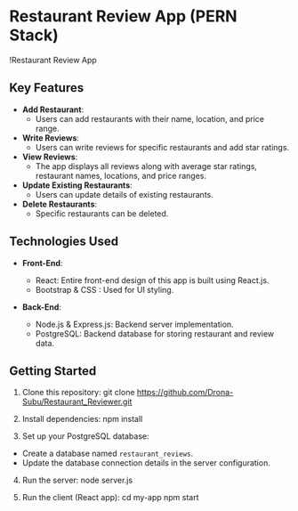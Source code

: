 # Restaurant Review App (PERN Stack)

!Restaurant Review App

## Key Features

- **Add Restaurant**:
  - Users can add restaurants with their name, location, and price range.
- **Write Reviews**:
  - Users can write reviews for specific restaurants and add star ratings.
- **View Reviews**:
  - The app displays all reviews along with average star ratings, restaurant names, locations, and price ranges.
- **Update Existing Restaurants**:
  - Users can update details of existing restaurants.
- **Delete Restaurants**:
  - Specific restaurants can be deleted.

## Technologies Used

- **Front-End**:
  - React: Entire front-end design of this app is built using React.js.
  - Bootstrap & CSS : Used for UI styling.

- **Back-End**:
  - Node.js & Express.js: Backend server implementation.
  - PostgreSQL: Backend database for storing restaurant and review data.

## Getting Started

1. Clone this repository:
   git clone https://github.com/Drona-Subu/Restaurant_Reviewer.git

3. Install dependencies:
   npm install

4. Set up your PostgreSQL database:
- Create a database named `restaurant_reviews`.
- Update the database connection details in the server configuration.
  

4. Run the server:
   node server.js


6. Run the client (React app):
   cd my-app
   npm start


